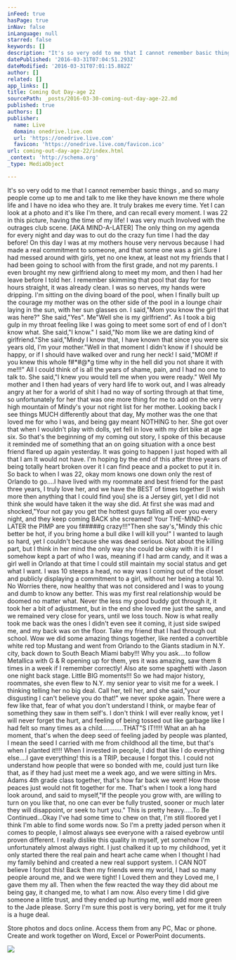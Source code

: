 ```yaml
---
inFeed: true
hasPage: true
inNav: false
inLanguage: null
starred: false
keywords: []
description: "It's so very odd to me that I cannot remember basic things , and so many people come up to me and talk to me like they have known me there whole life and I have no idea who they are. It truly brakes me every time. Yet I can look at a photo and it's like I'm there, and can recall every moment. I was 22 in this picture, having the time of my life! I was very much Involved with the outrages club scene. [AKA MIND-A-LATER] The only thing on my agenda for every night and day was to out do the crazy fun time I had the day before! On this day I was at my mothers house very nervous because I had made a real commitment to someone, and that some one was a girl.Sure I had messed around with girls, yet no one knew, at least not my friends that I had been going to school with from the first grade, and not my parents. I even brought my new girlfriend along to meet my mom, and then I had her leave before I told her. I remember skimming that pool that day for two hours straight, it was already clean. I was so nerves, my hands were dripping. I'm sitting on the diving board of the pool, when I finally built up the courage my mother was on the other side of the pool in a lounge chair laying in the sun, with her sun glasses on. I said,\"Mom you know the girl that was here?\" She said,\"Yes\". Me\"Well she is my girlfriend\". As I took a big gulp in my throat feeling like I was going to meet some sort of end of I don't know what. She said,\"I know.\" I said,\"No mom like we are dating kind of girlfriend.\"She said,\"Mindy I know that, I have known that since you were six years old, I'm your mother.\"Well in that moment I didn't know if I should be happy, or if I should have walked over and rung her neck! I said,\"MOM! if you knew this whole f#*#@*g time why in the hell did you not share it with me!!!\" All I could think of is all the years of shame, pain, and I had no one to talk to. She said,\"I knew you would tell me when you were ready.\" Well My mother and I then had years of very hard life to work out, and I was already angry at her for a world of shit I had no way of sorting through at that time, so unfortunately for her that was one more thing for me to add on the very high mountain of Mindy's your not right list for her mother. Looking back I see things MUCH differently about that day, My mother was the one that loved me for who I was, and being gay meant NOTHING to her. She got over that when I wouldn't play with dolls, yet fell in love with my dirt bike at age six. So that's the beginning of my coming out story, I spoke of this because it reminded me of something that an on going situation with a once best friend flared up again yesterday. It was going to happen I just hoped with all that I am It would not have. I'm hoping by the end of this after three years of being totally heart broken over it I can find peace and a pocket to put it in. So back to when I was 22, okay mom knows one down only the rest of Orlando to go....I have lived with my roommate and best friend for the past three years, I truly love her, and we have the BEST of times together [I wish more then anything that I could find you] she is a Jersey girl, yet I did not think she would have taken it the way she did. At first she was mad and shocked,\"Your not gay you get the hottest guys falling all over you every night, and they keep coming BACK she screamed! Your THE-MIND-A-LATER the PIMP are you f#####g crazy!!!\"Then she say's,\"Mindy this chic better be hot, if you bring home a bull dike I will kill you!\" I wanted to laugh so hard, yet I couldn't because she was dead serious. Not about the killing part, but I think in her mind the only way she could be okay with it is if I somehow kept a part of who I was, meaning if I had arm candy, and it was a girl well in Orlando at that time I could still maintain my social status and get what I want. I was 10 steeps a head, no way was I coming out of the closet and publicly displaying a commitment to a girl, without her being a total 10. No Worries there, now healthy that was not considered and I was to young and dumb to know any better. This was my first real relationship would be doomed no matter what. Never the less my good buddy got through it, it took her a bit of adjustment, but in the end she loved me just the same, and we remained very close for years, until we loss touch. Now is what really took me back was the ones I didn't even see it coming, it just side swiped me, and my back was on the floor. Take my friend that I had through out school. Wow we did some amazing things together, like rented a convertible white red top Mustang and went from Orlando to the Giants stadium in N.Y. city, back down to South Beach Miami baby!!! Why you ask....to follow Metallica with G & R opening up for them, yes it was amazing, saw them 8 times in a week if I remember correctly! Also ate some spaghetti with Jason one night back stage. Little BIG moments!!! So we had major history, roommates, she even flew to N.Y. my senior year to visit me for a week. I thinking telling her no big deal. Call her, tell her, and she said,\"your disgusting I can't believe you do that!\" we never spoke again. There were a few like that, fear of what you don't understand I think, or maybe fear of something they saw in them self's. I don't think I will ever really know, yet I will never forget the hurt, and feeling of being tossed out like garbage like I had felt so many times as a child............THAT\"S IT!!!!! What an ah ha moment, that's when the deep seed of feeling jaded by people was planted, I mean the seed I carried with me from childhood all the time, but that's when I planted it!!!! When I invested in people, I did that like I do everything else....I gave everything! this is a TRIP, because I forgot this. I could not understand how people that were so bonded with me, could just turn like that, as if they had just meet me a week ago, and we were sitting in Mrs. Adams 4th grade class together, that's how far back we went! How those peaces just would not fit together for me. That's when I took a long hard look around, and said to myself,\"If the people you grow with, are willing to turn on you like that, no one can ever be fully trusted, sooner or much later they will disappoint, or seek to hurt you.\" This is pretty heavy.....To Be Continued...Okay I've had some time to chew on that, I'm still floored yet I think I'm able to find some words now. So I'm a pretty jaded person when it comes to people, I almost always see everyone with a raised eyebrow until proven different. I really dislike this quality in myself, yet somehow I'm unfortunately almost always right. I just chalked it up to my childhood, yet it only started there the real pain and heart ache came when I thought I had my family behind and created a new real support system. I CAN NOT believe I forgot this! Back then my friends were my world, I had so many people around me, and we were tight! I Loved them and they Loved me, I gave them my all. Then when the few reacted the way they did about me being gay, it changed me, to what I am now. Also every time I did give someone a little trust, and they ended up hurting me, well add more green to the Jade please. Sorry I'm sure this post is very boring, yet for me it truly is a huge deal."
datePublished: '2016-03-31T07:04:51.293Z'
dateModified: '2016-03-31T07:01:15.882Z'
author: []
related: []
app_links: []
title: Coming Out Day-age 22
sourcePath: _posts/2016-03-30-coming-out-day-age-22.md
published: true
authors: []
publisher:
  name: Live
  domain: onedrive.live.com
  url: 'https://onedrive.live.com'
  favicon: 'https://onedrive.live.com/favicon.ico'
url: coming-out-day-age-22/index.html
_context: 'http://schema.org'
_type: MediaObject

---
```

It's so very odd to me that I cannot remember basic things , and so many people come up to me and talk to me like they have known me there whole life and I have no idea who they are. It truly brakes me every time. Yet I can look at a photo and it's like I'm there, and can recall every moment. I was 22 in this picture, having the time of my life! I was very much Involved with the outrages club scene. \[AKA MIND-A-LATER\] The only thing on my agenda for every night and day was to out do the crazy fun time I had the day before! On this day I was at my mothers house very nervous because I had made a real commitment to someone, and that some one was a girl.Sure I had messed around with girls, yet no one knew, at least not my friends that I had been going to school with from the first grade, and not my parents. I even brought my new girlfriend along to meet my mom, and then I had her leave before I told her. I remember skimming that pool that day for two hours straight, it was already clean. I was so nerves, my hands were dripping. I'm sitting on the diving board of the pool, when I finally built up the courage my mother was on the other side of the pool in a lounge chair laying in the sun, with her sun glasses on. I said,"Mom you know the girl that was here?" She said,"Yes". Me"Well she is my girlfriend". As I took a big gulp in my throat feeling like I was going to meet some sort of end of I don't know what. She said,"I know." I said,"No mom like we are dating kind of girlfriend."She said,"Mindy I know that, I have known that since you were six years old, I'm your mother."Well in that moment I didn't know if I should be happy, or if I should have walked over and rung her neck! I said,"MOM! if you knew this whole f\#\*\#@\*g time why in the hell did you not share it with me!!!" All I could think of is all the years of shame, pain, and I had no one to talk to. She said,"I knew you would tell me when you were ready." Well My mother and I then had years of very hard life to work out, and I was already angry at her for a world of shit I had no way of sorting through at that time, so unfortunately for her that was one more thing for me to add on the very high mountain of Mindy's your not right list for her mother. Looking back I see things MUCH differently about that day, My mother was the one that loved me for who I was, and being gay meant NOTHING to her. She got over that when I wouldn't play with dolls, yet fell in love with my dirt bike at age six. So that's the beginning of my coming out story, I spoke of this because it reminded me of something that an on going situation with a once best friend flared up again yesterday. It was going to happen I just hoped with all that I am It would not have. I'm hoping by the end of this after three years of being totally heart broken over it I can find peace and a pocket to put it in. So back to when I was 22, okay mom knows one down only the rest of Orlando to go....I have lived with my roommate and best friend for the past three years, I truly love her, and we have the BEST of times together \[I wish more then anything that I could find you\] she is a Jersey girl, yet I did not think she would have taken it the way she did. At first she was mad and shocked,"Your not gay you get the hottest guys falling all over you every night, and they keep coming BACK she screamed! Your THE-MIND-A-LATER the PIMP are you f\#\#\#\#\#g crazy!!!"Then she say's,"Mindy this chic better be hot, if you bring home a bull dike I will kill you!" I wanted to laugh so hard, yet I couldn't because she was dead serious. Not about the killing part, but I think in her mind the only way she could be okay with it is if I somehow kept a part of who I was, meaning if I had arm candy, and it was a girl well in Orlando at that time I could still maintain my social status and get what I want. I was 10 steeps a head, no way was I coming out of the closet and publicly displaying a commitment to a girl, without her being a total 10\. No Worries there, now healthy that was not considered and I was to young and dumb to know any better. This was my first real relationship would be doomed no matter what. Never the less my good buddy got through it, it took her a bit of adjustment, but in the end she loved me just the same, and we remained very close for years, until we loss touch. Now is what really took me back was the ones I didn't even see it coming, it just side swiped me, and my back was on the floor. Take my friend that I had through out school. Wow we did some amazing things together, like rented a convertible white red top Mustang and went from Orlando to the Giants stadium in N.Y. city, back down to South Beach Miami baby!!! Why you ask....to follow Metallica with G & R opening up for them, yes it was amazing, saw them 8 times in a week if I remember correctly! Also ate some spaghetti with Jason one night back stage. Little BIG moments!!! So we had major history, roommates, she even flew to N.Y. my senior year to visit me for a week. I thinking telling her no big deal. Call her, tell her, and she said,"your disgusting I can't believe you do that!" we never spoke again. There were a few like that, fear of what you don't understand I think, or maybe fear of something they saw in them self's. I don't think I will ever really know, yet I will never forget the hurt, and feeling of being tossed out like garbage like I had felt so many times as a child............THAT"S IT!!!!! What an ah ha moment, that's when the deep seed of feeling jaded by people was planted, I mean the seed I carried with me from childhood all the time, but that's when I planted it!!!! When I invested in people, I did that like I do everything else....I gave everything! this is a TRIP, because I forgot this. I could not understand how people that were so bonded with me, could just turn like that, as if they had just meet me a week ago, and we were sitting in Mrs. Adams 4th grade class together, that's how far back we went! How those peaces just would not fit together for me. That's when I took a long hard look around, and said to myself,"If the people you grow with, are willing to turn on you like that, no one can ever be fully trusted, sooner or much later they will disappoint, or seek to hurt you." This is pretty heavy.....To Be Continued...Okay I've had some time to chew on that, I'm still floored yet I think I'm able to find some words now. So I'm a pretty jaded person when it comes to people, I almost always see everyone with a raised eyebrow until proven different. I really dislike this quality in myself, yet somehow I'm unfortunately almost always right. I just chalked it up to my childhood, yet it only started there the real pain and heart ache came when I thought I had my family behind and created a new real support system. I CAN NOT believe I forgot this! Back then my friends were my world, I had so many people around me, and we were tight! I Loved them and they Loved me, I gave them my all. Then when the few reacted the way they did about me being gay, it changed me, to what I am now. Also every time I did give someone a little trust, and they ended up hurting me, well add more green to the Jade please. Sorry I'm sure this post is very boring, yet for me it truly is a huge deal.

<article style=""><p>Store photos and docs online. Access them from any PC, Mac or phone. Create and work together on Word, Excel or PowerPoint documents.</p><img src="https://s3-us-west-2.amazonaws.com/the-grid-img/p/0793f7d589f1e5ee5bc861a2e97d9b25f26e4980.jpg" /></article>